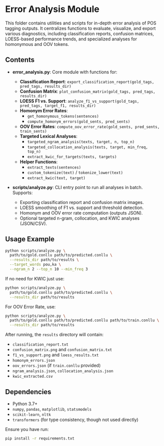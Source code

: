# Error Analysis Module

This folder contains utilities and scripts for in-depth error analysis of POS tagging outputs. It centralizes functions to evaluate, visualize, and export various diagnostics, including classification reports, confusion matrices, LOESS-based performance trends, and specialized analyses for homonymous and OOV tokens.

## Contents

- **error_analysis.py**: Core module with functions for:
  - **Classification Report**: `export_classification_report(gold_tags, pred_tags, results_dir)`
  - **Confusion Matrix**: `plot_confusion_matrix(gold_tags, pred_tags, results_dir)`
  - **LOESS F1 vs. Support**: `analyze_f1_vs_support(gold_tags, pred_tags, target_f1, results_dir)`
  - **Homonym Error Rates**:
    - `get_homonymous_tokens(sentences)`
    - `compute_homonym_errors(gold_sents, pred_sents)`
  - **OOV Error Rates**: `compute_oov_error_rate(gold_sents, pred_sents, train_sents)`
  - **Targeted Lexical Analyses**:
    - `targeted_ngram_analysis(texts, target, n, top_n)`
    - `targeted_collocation_analysis(texts, target, min_freq, top_n)`
    - `extract_kwic_for_targets(texts, targets)`
  - **Helper Functions**:
    - `extract_texts(sentences)`
    - `custom_tokenize(text)` / `tokenize_lower(text)`
    - `extract_kwic(text, target)`

- **scripts/analyze.py**: CLI entry point to run all analyses in batch. Supports:
  - Exporting classification report and confusion matrix images.
  - LOESS smoothing of F1 vs. support and threshold detection.
  - Homonym and OOV error rate computation (outputs JSON).
  - Optional targeted n-gram, collocation, and KWIC analyses (JSON/CSV).

## Usage Example

```bash
python scripts/analyze.py \
  path/to/gold.conllu path/to/predicted.conllu \
  --results_dir path/to/results \
  --target_words pou,ka \
  --ngram_n 2 --top_n 10 --min_freq 3
```

If no need for KWIC just use: 

```bash
python scripts/analyze.py \
  path/to/gold.conllu path/to/predicted.conllu \
  --results_dir path/to/results
```

For OOV Error Rate, use:

```bash
python scripts/analyze.py \
  path/to/gold.conllu path/to/predicted.conllu path/to/train.conllu \
  --results_dir path/to/results
```

After running, the `results` directory will contain:

- `classification_report.txt`
- `confusion_matrix.png` and `confusion_matrix.txt`
- `f1_vs_support.png` and `loess_results.txt`
- `homonym_errors.json`
- `oov_errors.json` (if `train.conllu` provided)
- `ngram_analysis.json`, `collocation_analysis.json`
- `kwic_extracted.csv`

## Dependencies

- Python 3.7+
- `numpy`, `pandas`, `matplotlib`, `statsmodels`
- `scikit-learn`, `nltk`
- `transformers` (for type consistency, though not used directly)

Ensure you have run:

```bash
pip install -r requirements.txt
```

